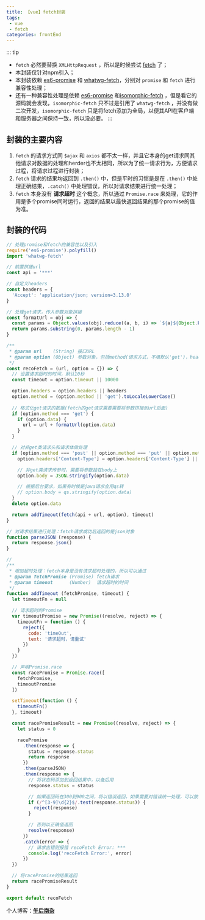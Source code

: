 ```yaml
---
title: 【vue】fetch封装
tags:
 - vue
 - fetch
categories: frontEnd
---
```


::: tip
- `fetch` 必然要替换 `XMLHttpRequest` ，所以是时候尝试 [fetch](https://developer.mozilla.org/en-US/docs/Web/API/Fetch_API) 了；
- 本封装仅针对npm引入；
- 本封装依赖 [es6-promise](https://github.com/github/fetch) 和 [whatwg-fetch](https://github.com/stefanpenner/es6-promise)，分别对 `promise` 和 `fetch` 进行兼容性处理；
- 还有一种兼容性处理是依赖 [es6-promise](https://github.com/github/fetch) 和[isomorphic-fetch](https://github.com/matthew-andrews/isomorphic-fetch) ，但是看它的源码就会发现，`isomorphic-fetch` 只不过是引用了 `whatwg-fetch` ，并没有做二次开发，`isomorphic-fetch` 只是将fetch添加为全局，以便其API在客户端和服务器之间保持一致，所以没必要。
:::

<!-- more -->

## 封装的主要内容

1. `fetch` 的请求方式同 `$ajax` 和 `axios` 都不太一样，并且它本身的get请求同其他请求对数据的处理和herder也不太相同，所以为了统一请求行为，方便请求过程，将请求过程进行封装；
2. `fetch` 请求的结果均返回到 `.then()` 中，但是平时的习惯是是在 `.then()` 中处理正确结果，`.catch()` 中处理错误，所以对请求结果进行统一处理；
3. `fetch` 本身没有 **请求超时** 这个概念，所以通过 `Promise.race` 来处理，它的作用是多个promise同时运行，返回的结果以最快返回结果的那个promise的值为准。

## 封装的代码

```javascript
// 处理promise和fetch的兼容性以及引入
require('es6-promise').polyfill()
import 'whatwg-fetch'

// 前置拼接url
const api = '***'

// 自定义headers
const headers = {
  'Accept': 'application/json; version=3.13.0'
}

// 处理get请求，传入参数对象拼接
const formatUrl = obj => {
  const params = Object.values(obj).reduce((a, b, i) => `${a}${Object.keys(obj)[i]}=${b}&`, '?')
  return params.substring(0, params.length - 1)
}

/**
 * @param url    (String) 接口URL
 * @param option (Object) 参数对象，包括method(请求方式，不填默认'get')，headers(设置请求头，选填)，data(请求参数，所有请求方式均适用)
 */
const recoFetch = (url, option = {}) => {
  // 设置请求超时的时间，默认10秒
  const timeout = option.timeout || 10000

  option.headers = option.headers || headers
  option.method = (option.method || 'get').toLocaleLowerCase()
  
  // 格式化get请求的数据(fetch的get请求需要需要将参数拼接到url后面)
  if (option.method === 'get') {
    if (option.data) {
      url = url + formatUrl(option.data)
    }
  }

  // 对非get类请求头和请求体做处理
  if (option.method === 'post' || option.method === 'put' || option.method === 'delete') {
    option.headers['Content-Type'] = option.headers['Content-Type'] || 'application/json'

    // 非get类请求传参时，需要将参数挂在body上
    option.body = JSON.stringify(option.data)

    // 根据后台要求，如果有时候是java请求会用qs转
    // option.body = qs.stringify(option.data)
  }
  delete option.data

  return addTimeout(fetch(api + url, option), timeout)
}

// 对请求结果进行处理：fetch请求成功后返回的是json对象
function parseJSON (response) {
  return response.json()
}

// 
/**
 * 增加超时处理：fetch本身是没有请求超时处理的，所以可以通过
 * @param fetchPromise (Promise) fetch请求
 * @param timeout      (Number)  请求超时的时间
 */
function addTimeout (fetchPromise, timeout) {
  let timeoutFn = null

  // 请求超时的Promise
  var timeoutPromise = new Promise((resolve, reject) => {
    timeoutFn = function () {
      reject({
        code: 'timeOut',
        text: '请求超时，请重试'
      })
    }
  })

  // 声明Promise.race
  const racePromise = Promise.race([
    fetchPromise,
    timeoutPromise
  ])

  setTimeout(function () {
    timeoutFn()
  }, timeout)

  const racePromiseResult = new Promise((resolve, reject) => {
    let status = 0

    racePromise
      .then(response => {
        status = response.status
        return response
      })
      .then(parseJSON)
      .then(response => {
        // 将状态码添加到返回结果中，以备后用
        response.status = status

        // 如果返回码在300到900之间，将以错误返回，如果需要对错误统一处理，可以放在下面判断中
        if (/^[3-9]\d{2}$/.test(response.status)) {
          reject(response)
        }

        // 否则以正确值返回
        resolve(response)
      })
      .catch(error => {
        // 请求出错则报错 recoFetch Error: ***
        console.log('recoFetch Error:', error)
      })
  })

  // 将racePromise的结果返回
  return racePromiseResult
}

export default recoFetch
```

个人博客：[**午后南杂**](http://blog.recoluan.com) 